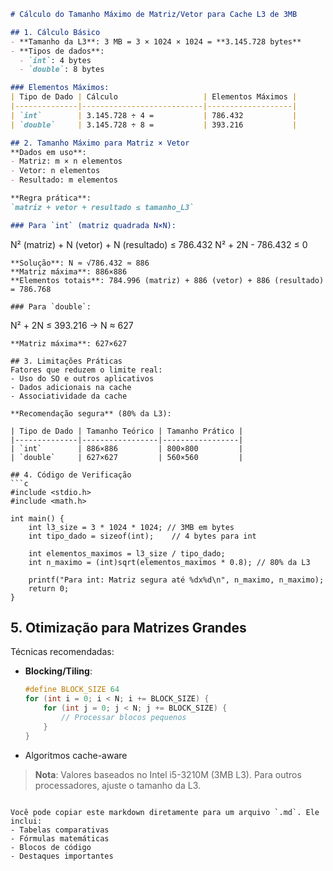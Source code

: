 ```markdown
# Cálculo do Tamanho Máximo de Matriz/Vetor para Cache L3 de 3MB

## 1. Cálculo Básico
- **Tamanho da L3**: 3 MB = 3 × 1024 × 1024 = **3.145.728 bytes**
- **Tipos de dados**:
  - `int`: 4 bytes
  - `double`: 8 bytes

### Elementos Máximos:
| Tipo de Dado | Cálculo                   | Elementos Máximos |
|--------------|---------------------------|-------------------|
| `int`        | 3.145.728 ÷ 4 =           | 786.432           |
| `double`     | 3.145.728 ÷ 8 =           | 393.216           |

## 2. Tamanho Máximo para Matriz × Vetor
**Dados em uso**:
- Matriz: m × n elementos
- Vetor: n elementos
- Resultado: m elementos

**Regra prática**:  
`matriz + vetor + resultado ≤ tamanho_L3`

### Para `int` (matriz quadrada N×N):
```
N² (matriz) + N (vetor) + N (resultado) ≤ 786.432
N² + 2N - 786.432 ≤ 0
```
**Solução**: N ≈ √786.432 ≈ 886  
**Matriz máxima**: 886×886  
**Elementos totais**: 784.996 (matriz) + 886 (vetor) + 886 (resultado) = 786.768

### Para `double`:
```
N² + 2N ≤ 393.216 → N ≈ 627
```
**Matriz máxima**: 627×627

## 3. Limitações Práticas
Fatores que reduzem o limite real:
- Uso do SO e outros aplicativos
- Dados adicionais na cache
- Associatividade da cache

**Recomendação segura** (80% da L3):

| Tipo de Dado | Tamanho Teórico | Tamanho Prático |
|--------------|-----------------|-----------------|
| `int`        | 886×886         | 800×800         |
| `double`     | 627×627         | 560×560         |

## 4. Código de Verificação
```c
#include <stdio.h>
#include <math.h>

int main() {
    int l3_size = 3 * 1024 * 1024; // 3MB em bytes
    int tipo_dado = sizeof(int);    // 4 bytes para int
    
    int elementos_maximos = l3_size / tipo_dado;
    int n_maximo = (int)sqrt(elementos_maximos * 0.8); // 80% da L3
    
    printf("Para int: Matriz segura até %dx%d\n", n_maximo, n_maximo);
    return 0;
}
```

## 5. Otimização para Matrizes Grandes
Técnicas recomendadas:
- **Blocking/Tiling**:
  ```c
  #define BLOCK_SIZE 64
  for (int i = 0; i < N; i += BLOCK_SIZE) {
      for (int j = 0; j < N; j += BLOCK_SIZE) {
          // Processar blocos pequenos
      }
  }
  ```
- Algoritmos cache-aware

> **Nota**: Valores baseados no Intel i5-3210M (3MB L3). Para outros processadores, ajuste o tamanho da L3.
``` 

Você pode copiar este markdown diretamente para um arquivo `.md`. Ele inclui:
- Tabelas comparativas
- Fórmulas matemáticas
- Blocos de código
- Destaques importantes